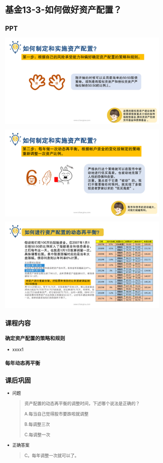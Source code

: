 # 基金13-3-如何做好资产配置？

## PPT

![课程ppt](assets/13-3-1.jpeg)

![课程ppt](assets/13-3-2.jpeg)

![课程ppt](assets/13-3-3.jpeg)

## 课程内容

### 确定资产配置的策略和规则

- xxxx1

  > 

### 每年动态再平衡

## 课后巩固

- 问题

  > 资产配置的动态再平衡的调整时间，下述哪个说法是正确的？
  >
  > A.每当自己觉得股市要跌啦就调整
  >
  > B.每调整三次
  >
  > C.每调整一次

- 正确答案

  > C。每年调整一次就可以了。